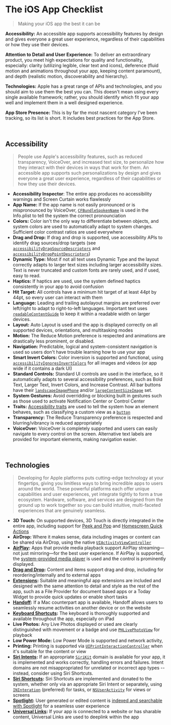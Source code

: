 # The iOS App Checklist

> Making your iOS app the best it can be

**Accessibility:** An accessible app supports accessibility features by design and gives everyone a great user experience, regardless of their capabilities or how they use their devices.

**Attention to Detail and User Experience:** To deliver an extraordinary product, you meet high expectations for quality and functionality, especially: clarity (utilizing legible, clear text and icons), deference (fluid motion and animations throughout your app, keeping content paramount), and depth (realistic motion, discoverability and hierarchy).

**Technologies:** Apple has a great range of APIs and technologies, and you should aim to use them the best you can. This doesn't mean using every single available framework; rather, you should identify which fit your app well and implement them in a well designed experience.

**App Store Presence:** This is by far the most nascent category I’ve been tracking, so its list is short. It includes best practices for the App Store.

<br>

## Accessibility

> People use Apple's accessibility features, such as reduced transparency, VoiceOver, and increased text size, to personalize how they interact with their devices in ways that work for them. An accessible app supports such personalizations by design and gives everyone a great user experience, regardless of their capabilities or how they use their devices.

- **Accessibility Inspector**: The entire app produces no accessibility warnings and Screen Curtain works flawlessly
- **App Name:** If the app name is not easily pronounced or is mispronounced by VoiceOver, [`CFBundleSpokenName`](https://developer.apple.com/documentation/bundleresources/information_property_list/cfbundlespokenname) is used in the Info.plist to tell the system the correct pronounciation
- **Colors:** Color isn't the only way to differentiate between objects, and system colors are used to automatically adapt to system changes. Sufficient color contrast ratios are used everywhere
- **Drag and Drop:** If drag and drop is supported, use accessibility APIs to identify drag sources/drop targets (see [`accessibilityDragSourceDescriptors`](https://developer.apple.com/documentation/objectivec/nsobject/2891001-accessibilitydragsourcedescripto) and [`accessibilityDropPointDescriptors`](https://developer.apple.com/documentation/objectivec/nsobject/2891048-accessibilitydroppointdescriptor))
- **Dynamic Type:** Most if not all text uses Dynamic Type and the layout correctly adapts to larger text sizes including larger accessibility sizes. Text is never truncated and custom fonts are rarely used, and if used, easy to read.
- **Haptics:** If haptics are used, use the system defined haptics consistently in your app to avoid confusion
- **Hit Target:** All controls have a minimum hit target of at least 44pt by 44pt, so every user can interact with them
- **Language:** Leading and trailing autolayout margins are preferred over left/right to adapt to right-to-left languages. Important text uses [`readableContentGuide`](https://developer.apple.com/documentation/uikit/uiview/1622644-readablecontentguide) to keep it within a readable width on larger devices.
- **Layout:** Auto Layout is used and the app is displayed correctly on all supported devices, orientations, and multitasking modes
- **Motion:** The Reduce Motion preference is respected and animations are drastically less prominent, or disabled.
- **Navigation:** Predictable, logical and system-consistent navigation is used so users don't have trouble learning how to use your app
- **Smart Invert Colors:** Color inversion is supported and functional, using [`accessibilityIgnoresInvertColors`](https://developer.apple.com/documentation/uikit/uiview/2865843-accessibilityignoresinvertcolors) for all images and videos (or app wide if it contains a dark UI)
- **Standard Controls:** Standard UI controls are used in the interface, so it automatically adapts to several accessibility preferences, such as Bold Text, Larger Text, Invert Colors, and Increase Contrast. All bar buttons have their [`landscapeImagePhone`](https://developer.apple.com/documentation/uikit/uibaritem/1616421-landscapeimagephone) and/or [`largeContentSizeImage`](https://developer.apple.com/documentation/uikit/uibaritem/2865917-largecontentsizeimage) set.
- **System Gestures:** Avoid overridding or blocking built in gestures such as those used to activate Notification Center or Control Center
- **Traits:** [Accessibility traits](https://developer.apple.com/documentation/uikit/uiaccessibility/uiaccessibilitytraits) are used to tell the system how an element behaves, such as classifying a custom view as a [`button`](https://developer.apple.com/documentation/uikit/uiaccessibility/uiaccessibilitytraits/1620194-button)
- **Transparency:** The Reduce Transparency preference is respected and blurring/vibrancy is reduced appropriately
- **VoiceOver:** VoiceOver is completely supported and users can easily navigate to every control on the screen. Alternative text labels are provided for important elements, making navigation easier. 

<br>

## Technologies

> Developing for Apple platforms puts cutting-edge technology at your fingertips, giving you limitless ways to bring incredible apps to users around the world. These powerful platforms each offer unique capabilities and user experiences, yet integrate tightly to form a true ecosystem. Hardware, software, and services are designed from the ground up to work together so you can build intuitive, multi-faceted experiences that are genuinely seamless.

- **3D Touch:** On supported devices, 3D Touch is directly integrated in the entire app, including support for [Peek and Pop](https://developer.apple.com/documentation/uikit/peek_and_pop/implementing_peek_and_pop) and [Homescreen Quick Actions](https://developer.apple.com/documentation/uikit/peek_and_pop/add_home_screen_quick_actions)
- **AirDrop:** Where it makes sense, data including images or content can be shared via AirDrop, using the native [`UIActivityViewController`](https://developer.apple.com/documentation/uikit/uiactivityviewcontroller)
- **[AirPlay](https://developer.apple.com/documentation/avfoundation/airplay_2/getting_airplay_2_into_your_app):** Apps that provide media playback support AirPlay streaming—not just mirroring—for the best user experience. If AirPlay is supported, the [system-provided media player](https://developer.apple.com/documentation/avkit/avplayerviewcontroller) is used and the control is prominently displayed.
- **[Drag and Drop](https://developer.apple.com/documentation/uikit/drag_and_drop):** Content and items support drag and drop, including for reordering/internally and to external apps
- **[Extensions](https://developer.apple.com/app-extensions/):** Suitable and meaningful app extensions are included and designed with the same attention to detail and style as the rest of the app, such as a File Provider for document based apps or a Today Widget to provide quick updates or enable short tasks 
- **[Handoff](https://developer.apple.com/handoff/):** If a Mac counterpart app is available, Handoff allows users to seamlessly resume activities on another device or on the website
- **[Keyboard Shortcuts](https://developer.apple.com/documentation/uikit/uikeycommand):** The keyboard is thoroughly supported and available throughout the app, especially on iPad
- **Live Photos:** Any Live Photos displayed or used are clearly distinguished with movement or a badge and use [`PHLivePhotoView`](https://developer.apple.com/documentation/photokit/phlivephotoview) for playback
- **Low Power Mode:** Low Power Mode is supported and network activity, 
- **Printing:** Printing is supported via [`UIPrintInteractionController`](https://developer.apple.com/documentation/uikit/uiprintinteractioncontroller) when it's suitable for the content or view
- **[Siri Intents](https://developer.apple.com/documentation/sirikit/creating_an_intents_app_extension):** If an appropriate [`SiriKit`](https://developer.apple.com/documentation/sirikit) domain is available for your app, it is implemented and works correctly, handling errors and failures. Intent domains are not misappropriated for unrelated or incorrect app types -- instead, consider using Siri Shortcuts.
- **[Siri Shortcuts](https://developer.apple.com/documentation/sirikit/soup_chef_accelerating_app_interactions_with_shortcuts):** Siri Shortcuts are implemented and donated to the system, whether only via an appropriate Siri Intent or separately, using [`INInteration`](https://developer.apple.com/documentation/sirikit/ininteraction) (preferred) for tasks, or [`NSUserActivity`](https://developer.apple.com/documentation/foundation/nsuseractivity) for views or screens
- **[Spotlight](https://developer.apple.com/documentation/corespotlight/making_content_searchable):** User generated or edited content is [indexed and searchable with Spotlight](https://developer.apple.com/documentation/corespotlight/making_content_searchable) for a seamless user experience
- **[Universal Links](https://developer.apple.com/documentation/uikit/core_app/allowing_apps_and_websites_to_link_to_your_content):** If your app is connected to a website or has sharable content, Universal Links are used to deeplink within the app
